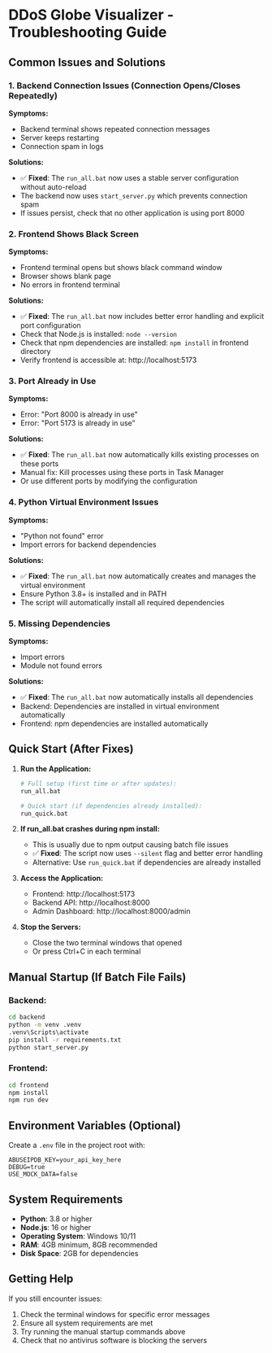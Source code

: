 # DDoS Globe Visualizer - Troubleshooting Guide

## Common Issues and Solutions

### 1. Backend Connection Issues (Connection Opens/Closes Repeatedly)

**Symptoms:**
- Backend terminal shows repeated connection messages
- Server keeps restarting
- Connection spam in logs

**Solutions:**
- ✅ **Fixed**: The `run_all.bat` now uses a stable server configuration without auto-reload
- The backend now uses `start_server.py` which prevents connection spam
- If issues persist, check that no other application is using port 8000

### 2. Frontend Shows Black Screen

**Symptoms:**
- Frontend terminal opens but shows black command window
- Browser shows blank page
- No errors in frontend terminal

**Solutions:**
- ✅ **Fixed**: The `run_all.bat` now includes better error handling and explicit port configuration
- Check that Node.js is installed: `node --version`
- Check that npm dependencies are installed: `npm install` in frontend directory
- Verify frontend is accessible at: http://localhost:5173

### 3. Port Already in Use

**Symptoms:**
- Error: "Port 8000 is already in use"
- Error: "Port 5173 is already in use"

**Solutions:**
- ✅ **Fixed**: The `run_all.bat` now automatically kills existing processes on these ports
- Manual fix: Kill processes using these ports in Task Manager
- Or use different ports by modifying the configuration

### 4. Python Virtual Environment Issues

**Symptoms:**
- "Python not found" error
- Import errors for backend dependencies

**Solutions:**
- ✅ **Fixed**: The `run_all.bat` now automatically creates and manages the virtual environment
- Ensure Python 3.8+ is installed and in PATH
- The script will automatically install all required dependencies

### 5. Missing Dependencies

**Symptoms:**
- Import errors
- Module not found errors

**Solutions:**
- ✅ **Fixed**: The `run_all.bat` now automatically installs all dependencies
- Backend: Dependencies are installed in virtual environment automatically
- Frontend: npm dependencies are installed automatically

## Quick Start (After Fixes)

1. **Run the Application:**
   ```bash
   # Full setup (first time or after updates):
   run_all.bat
   
   # Quick start (if dependencies already installed):
   run_quick.bat
   ```

2. **If run_all.bat crashes during npm install:**
   - This is usually due to npm output causing batch file issues
   - ✅ **Fixed**: The script now uses `--silent` flag and better error handling
   - Alternative: Use `run_quick.bat` if dependencies are already installed

2. **Access the Application:**
   - Frontend: http://localhost:5173
   - Backend API: http://localhost:8000
   - Admin Dashboard: http://localhost:8000/admin

3. **Stop the Servers:**
   - Close the two terminal windows that opened
   - Or press Ctrl+C in each terminal

## Manual Startup (If Batch File Fails)

### Backend:
```bash
cd backend
python -m venv .venv
.venv\Scripts\activate
pip install -r requirements.txt
python start_server.py
```

### Frontend:
```bash
cd frontend
npm install
npm run dev
```

## Environment Variables (Optional)

Create a `.env` file in the project root with:
```env
ABUSEIPDB_KEY=your_api_key_here
DEBUG=true
USE_MOCK_DATA=false
```

## System Requirements

- **Python**: 3.8 or higher
- **Node.js**: 16 or higher
- **Operating System**: Windows 10/11
- **RAM**: 4GB minimum, 8GB recommended
- **Disk Space**: 2GB for dependencies

## Getting Help

If you still encounter issues:

1. Check the terminal windows for specific error messages
2. Ensure all system requirements are met
3. Try running the manual startup commands above
4. Check that no antivirus software is blocking the servers
